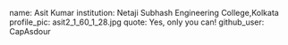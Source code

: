 name: Asit Kumar
institution: Netaji Subhash Engineering College,Kolkata
profile_pic: asit2_1_60_1_28.jpg
quote: Yes, only you can!
github_user: CapAsdour
